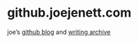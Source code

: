 # github.joejenett.com
 
joe’s [github blog](https://joejenett.github.io/) and [writing archive](https://joejenett.github.io/writing)
